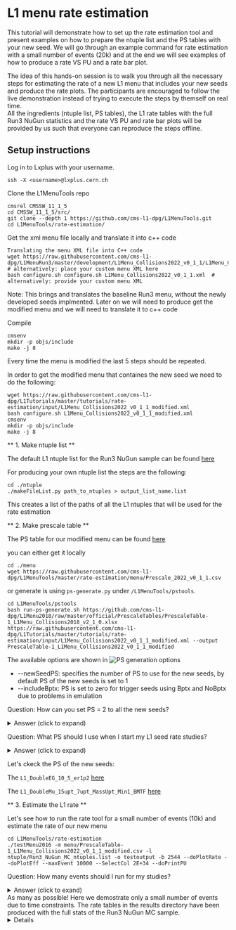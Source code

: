 # L1 menu rate estimation

This tutorial will demonstrate how to set up the rate estimation tool and present examples on how to prepare the ntuple list and the PS tables with your new seed. We will go through an example command for rate estimation with a small number of events (20k) and at the end we will see examples of how to produce a rate VS PU and a rate bar plot. 

The idea of this hands-on session is to walk you through all the necessary steps for estimating the rate of a new L1 menu that includes your new seeds and produce the rate plots. The participants are encouraged to follow the live demonstration instead of trying to execute the steps by themself on real time.  
All the ingredients (ntuple list, PS tables), the L1 rate tables with the full Run3 NuGun statistics and the rate VS PU and rate bar plots will be provided by us such that everyone can reproduce the steps offline.

## Setup instructions
Log in to Lxplus with your username.

```
ssh -X <username>@lxplus.cern.ch
```

Clone the L1MenuTools repo

```
cmsrel CMSSW_11_1_5
cd CMSSW_11_1_5/src/
git clone --depth 1 https://github.com/cms-l1-dpg/L1MenuTools.git
cd L1MenuTools/rate-estimation/
```

Get the xml menu file locally and translate it into c++ code
```
Translating the menu XML file into C++ code
wget https://raw.githubusercontent.com/cms-l1-dpg/L1MenuRun3/master/development/L1Menu_Collisions2022_v0_1_1/L1Menu_Collisions2022_v0_1_1.xml  # alternatively: place your custom menu XML here
bash configure.sh configure.sh L1Menu_Collisions2022_v0_1_1.xml  # alternatively: provide your custom menu XML
```
Note: This brings and translates the baseline Run3 menu, without the newly developed seeds implmented. Later on we will need to produce get the modified menu and we will need to translate it to c++ code

Compile
```
cmsenv
mkdir -p objs/include
make -j 8
```
Every time the menu is modified the last 5 steps should be repeated.

In order to get the modified menu that containes the new seed we need to do the following:
```
wget https://raw.githubusercontent.com/cms-l1-dpg/L1Tutorials/master/tutorials/rate-estimation/input/L1Menu_Collisions2022_v0_1_1_modified.xml
bash configure.sh L1Menu_Collisions2022_v0_1_1_modified.xml
cmsenv
mkdir -p objs/include
make -j 8
```


** 1. Make ntuple list **

The default L1 ntuple list for the Run3 NuGun sample can be found [here](https://github.com/cms-l1-dpg/L1MenuTools/blob/master/rate-estimation/ntuple/Run3_NuGun_MC_ntuples.list) 

For producing your own ntuple list the steps are the following: 

```
cd ./ntuple
./makeFileList.py path_to_ntuples > output_list_name.list
```

This creates a list of the paths of all the L1 ntuples that will be used for the rate estimation

** 2. Make prescale table **

The PS table for our modified menu can be found [here](https://github.com/cms-l1-dpg/L1Tutorials/blob/master/tutorials/rate-estimation/input/PrescaleTable-1_L1Menu_Collisions2022_v0_1_1_modified.csv)

you can either get it locally

```
cd ./menu
wget https://raw.githubusercontent.com/cms-l1-dpg/L1MenuTools/master/rate-estimation/menu/Prescale_2022_v0_1_1.csv
```

or generate is using ```ps-generate.py``` under ```/L1MenuTools/pstools```.

```
cd L1MenuTools/pstools
bash run-ps-generate.sh https://github.com/cms-l1-dpg/L1Menu2018/raw/master/official/PrescaleTables/PrescaleTable-1_L1Menu_Collisions2018_v2_1_0.xlsx https://raw.githubusercontent.com/cms-l1-dpg/L1Tutorials/master/tutorials/rate-estimation/input/L1Menu_Collisions2022_v0_1_1_modified.xml --output PrescaleTable-1_L1Menu_Collisions2022_v0_1_1_modified
```                                                                                                                                                                                                                                                                                                                          
The available options are shown in ![PS generation options](images/PSTableOption.png)

* --newSeedPS: specifies the number of PS to use for the new seeds, by default PS of the new seeds is set to 1
* --includeBptx: PS is set to zero for trigger seeds using Bptx and NoBptx due to problems in emulation

Question: How can you set PS = 2 to all the new seeds? 
<details>
<summary>Answer (click to expand)</summary>
Adding the --newSeedPS 2 in the command above
</details>


Question: What PS should I use when I start my L1 seed rate studies? 
<details>
<summary>Answer (click to expand) </summary>
For the beggining of your study we suggest that you start with PS = 1 for your new seed. In this way you can check the initial rate of your seed and then study how you can control it with PS.
</details>


Let's ckeck the PS of the new seeds:

The ```L1_DoubleEG_10_5_er1p2```  [here](https://github.com/cms-l1-dpg/L1Tutorials/blob/master/tutorials/rate-estimation/input/PrescaleTable-1_L1Menu_Collisions2022_v0_1_1_modified.csv#L160)

The   ```L1_DoubleMu_15upt_7upt_MassUpt_Min1_BMTF``` [here](https://github.com/cms-l1-dpg/L1Tutorials/blob/master/tutorials/rate-estimation/input/PrescaleTable-1_L1Menu_Collisions2022_v0_1_1_modified.csv#L48)


** 3. Estimate the L1 rate **

Let's see how to run the rate tool for a small number of events (10k) and estimate the rate of our new menu

```
cd L1MenuTools/rate-estimation
./testMenu2016 -m menu/PrescaleTable-1_L1Menu_Collisions2022_v0_1_1_modified.csv -l ntuple/Run3_NuGun_MC_ntuples.list -o testoutput -b 2544 --doPlotRate --doPlotEff --maxEvent 10000 --SelectCol 2E+34 --doPrintPU
```

Question: How many events should I run for my studies?
<details>

<summary> Answer (click to exand)<summary>
As many as possible! Here we demostrate only a small number of events due to time constraints. The rate tables in the results directory have been produced with the full stats of the Run3 NuGun MC sample.
<details>

What is the output of the rate estimation tool?

The result rate tables from full Run3 NuGun stats can be found [here](https://github.com/cms-l1-dpg/L1Tutorials/tree/ratesAndPS/tutorials/rate-estimation/results/testoutput.txt)

In the results file except from the .txt file there is also a .csc file and a root file. The root file contains the trigger rates vs pT and eta for the different L1 seed categories. 
A [testoutput\_PU.csv](https://raw.githubusercontent.com/cms-l1-dpg/L1Tutorials/ratesAndPS/tutorials/rate-estimation/results/testoutput_PU.csv) is produced when the --doPrintPU is used. This contains the seed names, PU bins, totl events, PS value and number of events fired the trigger in every PU bin. This file will be used for the rate VS PU plotting.

Question: What are the pure and proportional rates of the new seeds?
<details> 
<summary> ```L1_DoubleMu_15upt_7upt_MassUpt_Min1_BMTF``` is <summary>
[here](https://github.com/cms-l1-dpg/L1Tutorials/blob/ratesAndPS/tutorials/rate-estimation/results/testoutput.txt#L400)<details>
<summary> ```L1_DoubleMu_15upt_7upt_MassUpt_Min1_BMTF```  is <summary>
[here](https://github.com/cms-l1-dpg/L1Tutorials/blob/ratesAndPS/tutorials/rate-estimation/results/testoutput.txt#L400) 
and for the ```L1_DoubleEG_10_5_er1p2``` [here](https://github.com/cms-l1-dpg/L1Tutorials/blob/ratesAndPS/tutorials/rate-estimation/results/testoutput.txt#L512) <details>

Question: How much is each one of the new seeds adding to the total rate?
<details>
<summary> Answer (click to exand) <summary>
The ```L1_DoubleMu_15upt_7upt_MassUpt_Min1_BMTF``` has a pure rate = 0 therefore it does not add to the total rate. The ```L1_DoubleEG_10_5_er1p2``` has pure rate = 230908 Hz.
<details>

Question: How can we control the rate of the ```L1_DoubleEG_10_5_er1p2``` seed?
<details>
<summary> Answer (click to expand)<summary>
Possible options for controlling very high rates of seeds are: 
* Optimizing the cuts of the seeds
* Increasing the PS
<details>

How does the rate change if the PS for ```L1_DoubleEG_10_5_er1p2``` is set to 10?
<details> We made a new PS table, setting the PS =10 for the new seeds and run the rate estimation tool again for the rull Rin3 NuGun Stats. The results are [here](link to results for PS=10)
The pure rate of the ```L1_DoubleEG_10_5_er1p2``` is decreased by 1/10 (as expected) while the rate of ```L1_DoubleMu_15upt_7upt_MassUpt_Min1_BMTF```
is unchanged.
<details>

** 4. Rates vs PU and rate visualization plots **

* For the rate vs PU plot production the --doPrintPU should be passed as argument in the previous step.
  ```
  cd /L1MenuTools/rate-estimation/plots
  python CompPUDep.py --outfolder RatesVSPU --csv ../results/testoutput_PU.csv
  ```
  before running the python command, open CompPUDep.py and add "L1\_DoubleEG\_10\_5\_er1p2" : "L1\_DoubleEG\_10\_5\_er1p2" in line 83

  The rate vs PU plots can be found [here](https://github.com/cms-l1-dpg/L1Tutorials/tree/ratesAndPS/tutorials/rate-estimation/RateVsPU_plots/Plots_RatesVSPU_NewSeeds)

* For the rate visualization plots (piechart and bar plots)
  ```
  cd src/L1MenuTools/rate-visualization
  bash run-visualize.sh --rateTable ../rate-estimation/results/testoutput.csv --output rate_visual --textOnBarPlot percentage+rates+totalrate
  ```
  The plots can be found [here](https://github.com/cms-l1-dpg/L1Tutorials/blob/ratesAndPS/tutorials/rate-estimation/Rate_Visual/)

